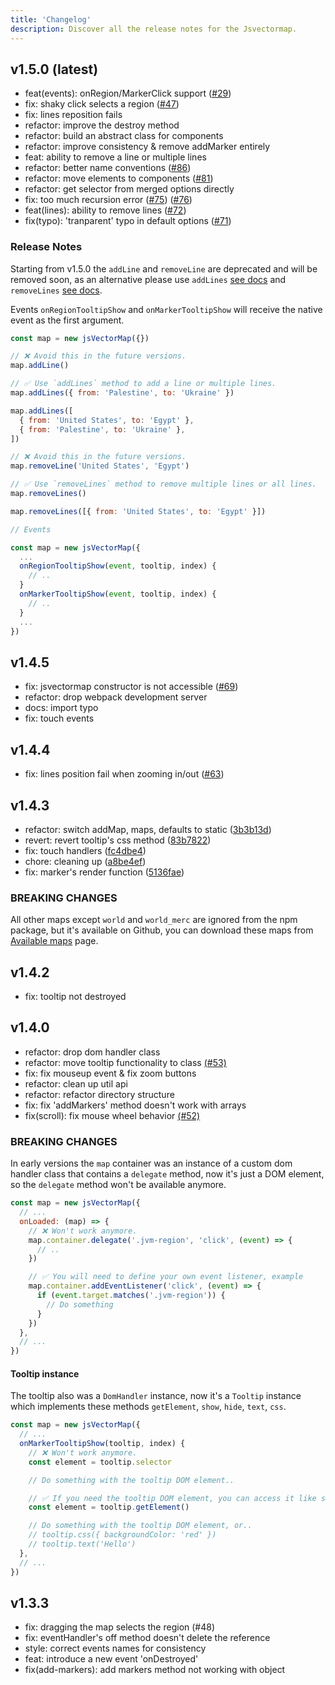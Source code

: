 ```yaml
---
title: 'Changelog'
description: Discover all the release notes for the Jsvectormap.
---
```


## v1.5.0 (latest)

- feat(events): onRegion/MarkerClick support ([#29](https://github.com/themustafaomar/jsvectormap/issues/29)) 
- fix: shaky click selects a region ([#47](https://github.com/themustafaomar/jsvectormap/issues/47))
- fix: lines reposition fails
- refactor: improve the destroy method
- refactor: build an abstract class for components
- refactor: improve consistency & remove addMarker entirely
- feat: ability to remove a line or multiple lines
- refactor: better name conventions ([#86](https://github.com/themustafaomar/jsvectormap/pull/86))
- refactor: move elements to components ([#81](https://github.com/themustafaomar/jsvectormap/pull/81))
- refactor: get selector from merged options directly
- fix: too much recursion error ([#75](https://github.com/themustafaomar/jsvectormap/issues/75)) ([#76](https://github.com/themustafaomar/jsvectormap/pull/76))
- feat(lines): ability to remove lines ([#72](https://github.com/themustafaomar/jsvectormap/discussions/72))
- fix(typo): 'tranparent' typo in default options ([#71](https://github.com/themustafaomar/jsvectormap/pull/71))

### Release Notes

Starting from v1.5.0 the `addLine` and `removeLine` are deprecated and will be removed soon, as an alternative please use `addLines` [see docs](/docs/lines) and `removeLines` [see docs](/docs/lines).

Events `onRegionTooltipShow` and `onMarkerTooltipShow` will receive the native event as the first argument.

```js
const map = new jsVectorMap({})

// ❌ Avoid this in the future versions.
map.addLine()

// ✅ Use `addLines` method to add a line or multiple lines.
map.addLines({ from: 'Palestine', to: 'Ukraine' })

map.addLines([
  { from: 'United States', to: 'Egypt' },
  { from: 'Palestine', to: 'Ukraine' },
])

// ❌ Avoid this in the future versions.
map.removeLine('United States', 'Egypt')

// ✅ Use `removeLines` method to remove multiple lines or all lines.
map.removeLines()

map.removeLines([{ from: 'United States', to: 'Egypt' }])

// Events

const map = new jsVectorMap({
  ...
  onRegionTooltipShow(event, tooltip, index) {
    // ..
  }
  onMarkerTooltipShow(event, tooltip, index) {
    // ..
  }
  ...
})
```

## v1.4.5

- fix: jsvectormap constructor is not accessible ([#69](https://github.com/themustafaomar/jsvectormap/issues/69))
- refactor: drop webpack development server
- docs: import typo
- fix: touch events

## v1.4.4

- fix: lines position fail when zooming in/out ([#63](https://github.com/themustafaomar/jsvectormap/issues/63))

## v1.4.3

- refactor: switch addMap, maps, defaults to static ([3b3b13d](https://github.com/themustafaomar/jsvectormap/commit/3b3b13d2a81907dc88dc809b36e9c0c45cf50e7e))
- revert: revert tooltip's css method ([83b7822](https://github.com/themustafaomar/jsvectormap/commit/83b782208d263f9802aded5f4b26c54519fd7e1f))
- fix: touch handlers ([fc4dbe4](https://github.com/themustafaomar/jsvectormap/commit/fc4dbe4dffea50d723f0490dc86c71170fc46f8b))
- chore: cleaning up ([a8be4ef](https://github.com/themustafaomar/jsvectormap/commit/a8be4effb41ea0ef59d802a3d03388fa2e15cccd))
- fix: marker's render function ([5136fae](https://github.com/themustafaomar/jsvectormap/commit/5136fae14f441ff3439ed82590f2a48fe471b60c))

### BREAKING CHANGES

All other maps except `world` and `world_merc` are ignored from the npm package, but it's available on Github, you can download these maps from [Available maps](/docs/available-maps) page.

## v1.4.2

- fix: tooltip not destroyed

## v1.4.0

- refactor: drop dom handler class
- refactor: move tooltip functionality to class [(#53)](https://github.com/themustafaomar/jsvectormap/pull/53)
- fix: fix mouseup event & fix zoom buttons
- refactor: clean up util api
- refactor: refactor directory structure
- fix: fix 'addMarkers' method doesn't work with arrays
- fix(scroll): fix mouse wheel behavior [(#52)](https://github.com/themustafaomar/jsvectormap/pull/52)

### BREAKING CHANGES

In early versions the `map` container was an instance of a custom dom handler class that contains a `delegate` method, now it's just a DOM element, so the `delegate` method won't be available anymore.

```js
const map = new jsVectorMap({
  // ...
  onLoaded: (map) => {
    // ❌ Won't work anymore.
    map.container.delegate('.jvm-region', 'click', (event) => {
      // ..
    })

    // ✅ You will need to define your own event listener, example
    map.container.addEventListener('click', (event) => {
      if (event.target.matches('.jvm-region')) {
        // Do something
      }
    })
  },
  // ...
})
```

#### Tooltip instance

The tooltip also was a `DomHandler` instance, now it's a `Tooltip` instance which implements these methods `getElement`, `show`, `hide`, `text`, `css`.

```js
const map = new jsVectorMap({
  // ...
  onMarkerTooltipShow(tooltip, index) {
    // ❌ Won't work anymore.
    const element = tooltip.selector

    // Do something with the tooltip DOM element..

    // ✅ If you need the tooltip DOM element, you can access it like so:
    const element = tooltip.getElement()

    // Do something with the tooltip DOM element, or..
    // tooltip.css({ backgroundColor: 'red' })
    // tooltip.text('Hello')
  },
  // ...
})
```

## v1.3.3

- fix: dragging the map selects the region (#48)
- fix: eventHandler's off method doesn't delete the reference
- style: correct events names for consistency
- feat: introduce a new event 'onDestroyed'
- fix(add-markers): add markers method not working with object